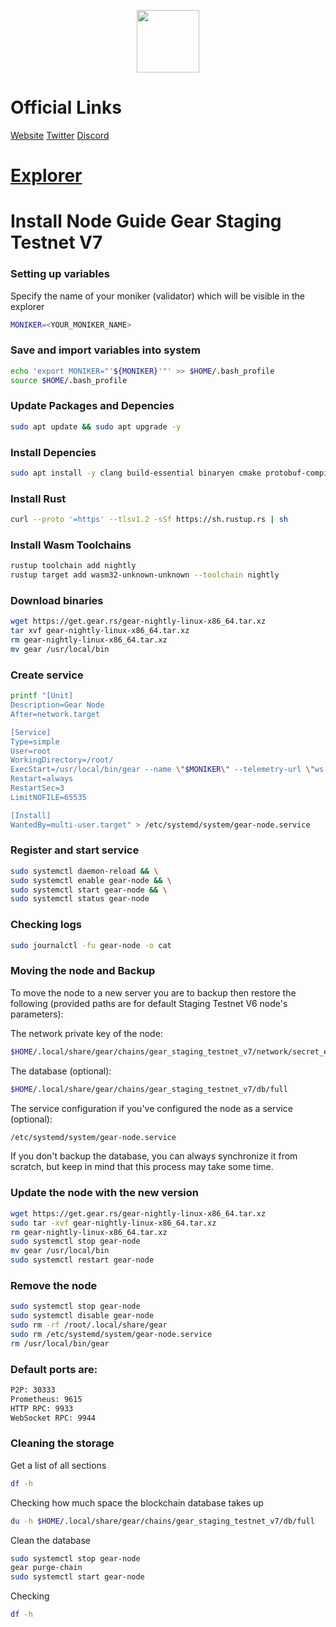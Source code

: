 <p align="center">
<img width="100" height="100" src=https://github.com/0-See/TESTNET/assets/128711050/00998be5-9f7c-498d-aef8-c46f3f5ae655
</p>

# Official Links
[Website](https://www.gear-tech.io/) [Twitter](https://twitter.com/gear_techs) [Discord](https://discord.com/invite/7BQznC9uD9)

# [Explorer](https://telemetry.gear-tech.io/#list/0x92ed36f0a4a26169cba7c6990d51055c76b6b89de268568615a041eebb619a0e)

# Install Node Guide Gear Staging Testnet V7

### Setting up variables
Specify the name of your moniker (validator) which will be visible in the explorer
```bash
MONIKER=<YOUR_MONIKER_NAME>
```
### Save and import variables into system
```bash
echo 'export MONIKER="'${MONIKER}'"' >> $HOME/.bash_profile
source $HOME/.bash_profile
```

### Update Packages and Depencies
```bash
sudo apt update && sudo apt upgrade -y
```

### Install Depencies
```bash
sudo apt install -y clang build-essential binaryen cmake protobuf-compiler curl
```

### Install Rust
```bash
curl --proto '=https' --tlsv1.2 -sSf https://sh.rustup.rs | sh
```

### Install Wasm Toolchains
```bash
rustup toolchain add nightly
rustup target add wasm32-unknown-unknown --toolchain nightly
```

### Download binaries
```bash
wget https://get.gear.rs/gear-nightly-linux-x86_64.tar.xz
tar xvf gear-nightly-linux-x86_64.tar.xz 
rm gear-nightly-linux-x86_64.tar.xz
mv gear /usr/local/bin
```

### Create service
```bash
printf "[Unit]
Description=Gear Node
After=network.target

[Service]
Type=simple
User=root
WorkingDirectory=/root/
ExecStart=/usr/local/bin/gear --name \"$MONIKER\" --telemetry-url \"ws://telemetry-backend-shard.gear-tech.io:32001/submit 0\"
Restart=always
RestartSec=3
LimitNOFILE=65535

[Install]
WantedBy=multi-user.target" > /etc/systemd/system/gear-node.service
```

### Register and start service
```bash
sudo systemctl daemon-reload && \
sudo systemctl enable gear-node && \
sudo systemctl start gear-node && \
sudo systemctl status gear-node
```

### Checking logs
```bash
sudo journalctl -fu gear-node -o cat
```

### Moving the node and Backup

To move the node to a new server you are to backup then restore the following (provided paths are for default Staging Testnet V6 node's parameters):

The network private key of the node:
```bash
$HOME/.local/share/gear/chains/gear_staging_testnet_v7/network/secret_ed25519
```
The database (optional):
```bash
$HOME/.local/share/gear/chains/gear_staging_testnet_v7/db/full
```
The service configuration if you've configured the node as a service (optional):
```bash
/etc/systemd/system/gear-node.service
```
If you don't backup the database, you can always synchronize it from scratch, but keep in mind that this process may take some time.

### Update the node with the new version
```bash
wget https://get.gear.rs/gear-nightly-linux-x86_64.tar.xz
sudo tar -xvf gear-nightly-linux-x86_64.tar.xz
rm gear-nightly-linux-x86_64.tar.xz
sudo systemctl stop gear-node
mv gear /usr/local/bin
sudo systemctl restart gear-node
```
### Remove the node
```bash
sudo systemctl stop gear-node
sudo systemctl disable gear-node
sudo rm -rf /root/.local/share/gear
sudo rm /etc/systemd/system/gear-node.service
rm /usr/local/bin/gear
```
### Default ports are:
```bash
P2P: 30333
Prometheus: 9615
HTTP RPC: 9933
WebSocket RPC: 9944
```

### Cleaning the storage
Get a list of all sections
```bash
df -h
```
Checking how much space the blockchain database takes up
```bash
du -h $HOME/.local/share/gear/chains/gear_staging_testnet_v7/db/full
```
Clean the database
```bash
sudo systemctl stop gear-node
gear purge-chain
sudo systemctl start gear-node
```
Checking
```bash
df -h
```
